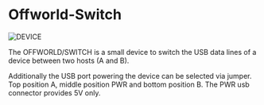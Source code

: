 # Offworld-Switch

![DEVICE](https://github.com/sonoCircuits/Offworld-Switch/blob/master/OFFWORLD-SWITCH%20IMAGES/IMG_2401.jpg)

The OFFWORLD/SWITCH is a small device to switch the USB data lines of a device between two hosts (A and B).

Additionally the USB port powering the device can be selected via jumper.
Top position A, middle position PWR and bottom position B. The PWR usb connector provides 5V only.
